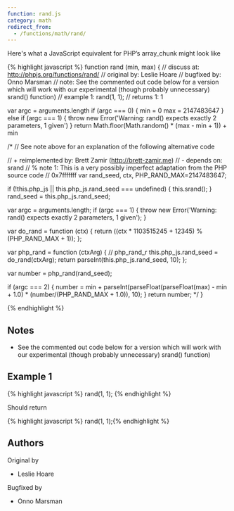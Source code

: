 ```yaml
---
function: rand.js
category: math
redirect_from:
  - /functions/math/rand/
---
```


<!-- WARNING! This file is auto generated by `npm run web:inject`, do not edit by hand -->

Here's what a JavaScript equivalent for PHP’s array_chunk might look like

{% highlight javascript %}
function rand (min, max) {
  //  discuss at: http://phpjs.org/functions/rand/
  // original by: Leslie Hoare
  // bugfixed by: Onno Marsman
  //        note: See the commented out code below for a version which will work with our experimental (though probably unnecessary) srand() function)
  //   example 1: rand(1, 1);
  //   returns 1: 1

  var argc = arguments.length
  if (argc === 0) {
    min = 0
    max = 2147483647
  } else if (argc === 1) {
    throw new Error('Warning: rand() expects exactly 2 parameters, 1 given')
  }
  return Math.floor(Math.random() * (max - min + 1)) + min

  /*
  // See note above for an explanation of the following alternative code

  // +   reimplemented by: Brett Zamir (http://brett-zamir.me)
  // -    depends on: srand
  // %          note 1: This is a very possibly imperfect adaptation from the PHP source code
  // 0x7fffffff
  var rand_seed, ctx, PHP_RAND_MAX=2147483647;

  if (!this.php_js || this.php_js.rand_seed === undefined) {
    this.srand();
  }
  rand_seed = this.php_js.rand_seed;

  var argc = arguments.length;
  if (argc === 1) {
    throw new Error('Warning: rand() expects exactly 2 parameters, 1 given');
  }

  var do_rand = function (ctx) {
    return ((ctx * 1103515245 + 12345) % (PHP_RAND_MAX + 1));
  };

  var php_rand = function (ctxArg) {
   // php_rand_r
    this.php_js.rand_seed = do_rand(ctxArg);
    return parseInt(this.php_js.rand_seed, 10);
  };

  var number = php_rand(rand_seed);

  if (argc === 2) {
    number = min + parseInt(parseFloat(parseFloat(max) - min + 1.0) * (number/(PHP_RAND_MAX + 1.0)), 10);
  }
  return number;
  */
}

{% endhighlight %}

## Notes
- See the commented out code below for a version which will work with our experimental (though probably unnecessary) srand() function)

## Example 1

{% highlight javascript %}
rand(1, 1);
{% endhighlight %}

Should return

{% highlight javascript %}
rand(1, 1);{% endhighlight %}


## Authors


Original by

- Leslie Hoare


Bugfixed by

- Onno Marsman

